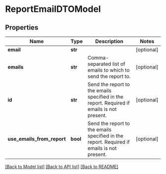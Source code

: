 # ReportEmailDTOModel

## Properties
Name | Type | Description | Notes
------------ | ------------- | ------------- | -------------
**email** | **str** |  | [optional] 
**emails** | **str** | Comma-separated list of emails to which to send the report to. | [optional] 
**id** | **str** | Send the report to the emails specified in the report. Required if emails is not present. | [optional] 
**use_emails_from_report** | **bool** | Send the report to the emails specified in the report. Required if emails is not present. | [optional] 

[[Back to Model list]](../README.md#documentation-for-models) [[Back to API list]](../README.md#documentation-for-api-endpoints) [[Back to README]](../README.md)



